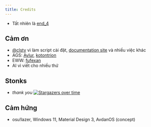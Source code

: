 ```yaml
---
title: Credits
---
```

 - Tất nhiên là [end_4](https://github.com/end-4)

## Cảm ơn
 - [@clsty](https://github.com/clsty) vì làm script cài đặt, [documentation site](https://github.com/end-4/dots-hyprland-wiki) và nhiều việc khác
 - AGS: [Aylur](https://github.com/Aylur/dotfiles), [kotontrion](https://github.com/kotontrion/dotfiles)
 - EWW: [fufexan](https://github.com/fufexan/dotfiles)
 - AI vì viết cho nhiều thứ

## Stonks
- _thank you_
[![Stargazers over time](https://starchart.cc/end-4/dots-hyprland.svg?background=%230d1117&axis=%23e6edf3&line=%234759e7)](https://starchart.cc/end-4/dots-hyprland)


## Cảm hứng
 - osu!lazer, Windows 11, Material Design 3, AvdanOS (concept)
